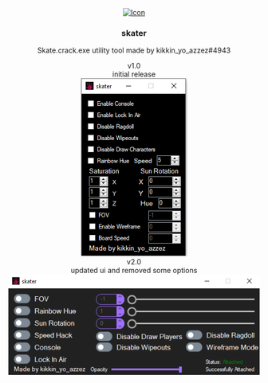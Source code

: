 <div align="center">
  <a href="https://github.com/USBMenus/skater">
    <img src="skate.launcher.ico" alt="Icon" width="40" height="40">
  </a>

<h3 align="center">skater</h3>

  <p align="center">
    Skate.crack.exe utility tool made by kikkin_yo_azzez#4943
  </p>
  v1.0
  <br>
  initial release
  <br>
<img src="images/screenshot.PNG" alt="v1.0">
  <br>
  v2.0
  <br>
  updated ui and removed some options
  <br>
<img src="images/image.png" alt="v2.0">
</div>
